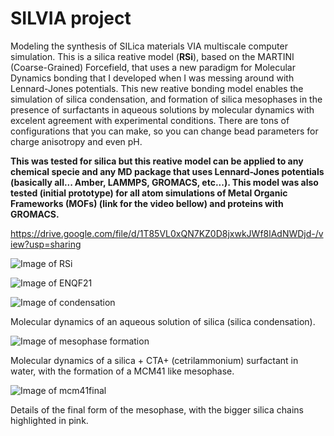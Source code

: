 # SILVIA project
Modeling the synthesis of SILica materials VIA multiscale computer simulation. 
This is a silica reative model (__RSi__), based on the MARTINI (Coarse-Grained) Forcefield, that uses a new paradigm for Molecular Dynamics bonding that I developed when I was messing around with Lennard-Jones potentials. This new reative bonding model enables the simulation of silica condensation, and formation of silica mesophases in the presence of surfactants in aqueous solutions by molecular dynamics with excelent agreement with experimental conditions. There are tons of configurations that you can make, so you can change bead parameters for charge anisotropy and even pH. 

__This was tested for silica but this reative model can be applied to any chemical specie and any MD package that uses Lennard-Jones potentials (basically all... Amber, LAMMPS, GROMACS, etc...). This model was also tested (initial prototype) for all atom simulations of Metal Organic Frameworks (MOFs) (link for the video bellow) and proteins with GROMACS.__

https://drive.google.com/file/d/1T85VL0xQN7KZ0D8jxwkJWf8lAdNWDjd-/view?usp=sharing

![Image of RSi](https://lh4.googleusercontent.com/H4cwNgtLouJMLTL3pf9gbUnOkOEbTYogVvDlNna7NLNJrFDNgWFmcrl5TTY9yl7UzhTujVcWuF6YeFlMOouSwSiUX8VM6NtlesSOeXI44HEQS_GfbjGPHQt1s-A5Bgi7lDYTzyCC)

![Image of ENQF21](https://drive.google.com/uc?export=view&id=1PUp9EQEsL0HEHHXFrScnyJlQdio3jnx9)



![Image of condensation](https://drive.google.com/uc?export=view&id=1aLPeQASgzSJtNs9f0Q2Bp7S65RxCkAHr)

Molecular dynamics of an aqueous solution of silica (silica condensation).



![Image of mesophase formation](https://drive.google.com/uc?export=view&id=1DM5H8HeRBwdosoSqQhJWL8vfn6tw5yIi)

Molecular dynamics of a silica + CTA+ (cetrilammonium) surfactant in water, with the formation of a MCM41 like mesophase.



![Image of mcm41final](https://drive.google.com/uc?export=view&id=1IMysLJ286d_ToRn_yZBKDOB5bsmxh4kw)

Details of the final form of the mesophase, with the bigger silica chains highlighted in pink.



